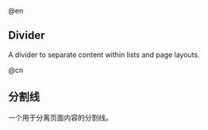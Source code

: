 @en

## Divider

A divider to separate content within lists and page layouts.

@cn

## 分割线

一个用于分离页面内容的分割线。
